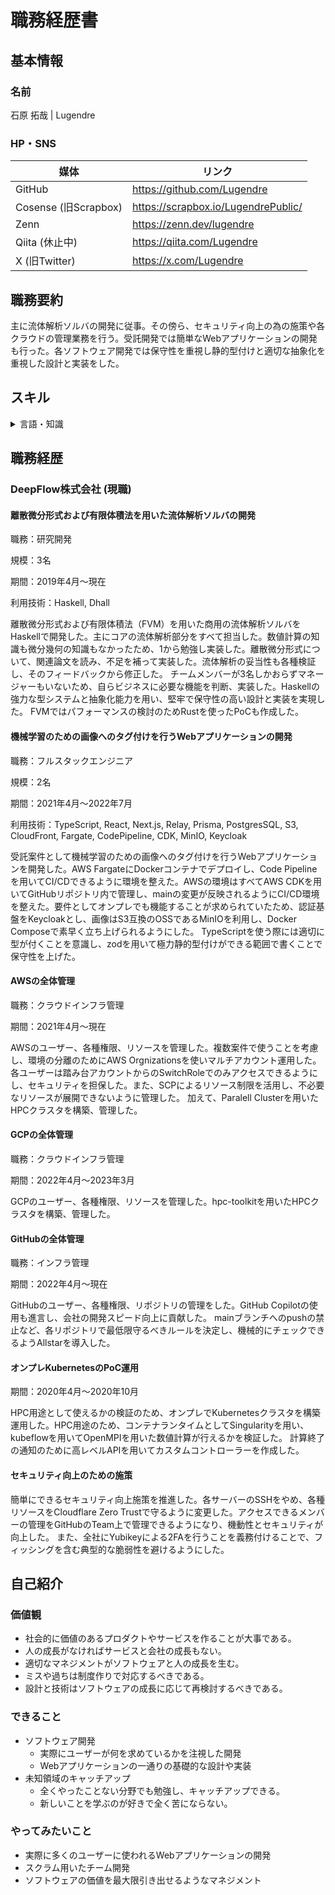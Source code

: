 # 職務経歴書

## 基本情報

### 名前

石原 拓哉 | Lugendre

### HP・SNS

|媒体|リンク|
|----|----|
|GitHub|https://github.com/Lugendre|
|Cosense (旧Scrapbox)|https://scrapbox.io/LugendrePublic/|
|Zenn|https://zenn.dev/lugendre|
|Qiita (休止中)|https://qiita.com/Lugendre|
|X (旧Twitter)|https://x.com/Lugendre|


## 職務要約

主に流体解析ソルバの開発に従事。その傍ら、セキュリティ向上の為の施策や各クラウドの管理業務を行う。受託開発では簡単なWebアプリケーションの開発も行った。各ソフトウェア開発では保守性を重視し静的型付けと適切な抽象化を重視した設計と実装をした。

## スキル

<details>
<summary>言語・知識</summary>

### Haskell
メイン言語。5年以上の実務経験あり。依存型のエミュレートも使って厳格に型をつけることを好んでいる。GHCの拡張を用いた型レベルプログラミングや線形型の利用はもちろん、ある程度は論文とGHCのコードを読んで最適化機構についても把握している。

### 数値流体力学
実務で有限体積法を用いた一般的な流体ソルバを実装している。OpenFOAMに関しても実装の概要とデータ構造は把握してコードを参照している。DNSだけでなく、LES、RANS(k-ε)の実装もした。また、Cavity flowのGhiaの論文やBackstep流れの付着点、Kolmogorovの相似仮説といったベンチーマークも行った。

### 有限要素法
実務で流体ソルバの一部に有限要素法を用いた計算を導入した。材料のFEMによる解析も実装したことが有る。弾性変形の部分だけであり、弾塑性解析は行ったことがないが、理論の詳細は知っている。

### Rust
サブ言語。高速で省メモリかつフットプリントの小さめなプログラムが書きたいときに使用している。実務では流体解析のPoCで利用したが、主に趣味で使っている。

### TypeScript
サブ言語。Webフロントエンドを書くのに使う。実務ではWebアプリケーションを開発する際に利用した。その際はバックエンドでも利用し、ORMとしてPrismaを利用した。基本的にReactをNext.jsとともに利用している。

### Go
サブ言語。簡単なCLIツールを作る際に使う。実務ではKubernetesのカスタムコントローラを作る際に利用した。

### AWS
実務でWebアプリケーションをホストするのに使った他、全体の管理も行った。主にFargateでコンテナをホストした。他にもCloudFront, S3, Auroraを使っている。
数値計算ではAWS Parallel Clusterを使った。

### Cloudflare
Zero Trustを主に利用。R2やCloudflare Workersの技術検証目的で簡単なアプリケーション作成している。

</details>

## 職務経歴

### DeepFlow株式会社 (現職)

#### 離散微分形式および有限体積法を用いた流体解析ソルバの開発
職務：研究開発

規模：3名

期間：2019年4月～現在

利用技術：Haskell, Dhall

離散微分形式および有限体積法（FVM）を用いた商用の流体解析ソルバをHaskellで開発した。主にコアの流体解析部分をすべて担当した。数値計算の知識も微分幾何の知識もなかったため、1から勉強し実装した。離散微分形式について、関連論文を読み、不足を補って実装した。流体解析の妥当性も各種検証し、そのフィードバックから修正した。
チームメンバーが3名しかおらずマネージャーもいないため、自らビジネスに必要な機能を判断、実装した。Haskellの強力な型システムと抽象化能力を用い、堅牢で保守性の高い設計と実装を実現した。
FVMではパフォーマンスの検討のためRustを使ったPoCも作成した。

#### 機械学習のための画像へのタグ付けを行うWebアプリケーションの開発
職務：フルスタックエンジニア

規模：2名

期間：2021年4月～2022年7月

利用技術：TypeScript, React, Next.js, Relay, Prisma, PostgresSQL, S3, CloudFront, Fargate, CodePipeline, CDK, MinIO, Keycloak

受託案件として機械学習のための画像へのタグ付けを行うWebアプリケーションを開発した。AWS FargateにDockerコンテナでデプロイし、Code Pipelineを用いてCI/CDできるように環境を整えた。AWSの環境はすべてAWS CDKを用いてGitHubリポジトリ内で管理し、mainの変更が反映されるようにCI/CD環境を整えた。要件としてオンプレでも機能することが求められていたため、認証基盤をKeycloakとし、画像はS3互換のOSSであるMinIOを利用し、Docker Composeで素早く立ち上げられるようにした。
TypeScriptを使う際には適切に型が付くことを意識し、zodを用いて極力静的型付けができる範囲で書くことで保守性を上げた。

#### AWSの全体管理
職務：クラウドインフラ管理

期間：2021年4月～現在

AWSのユーザー、各種権限、リソースを管理した。複数案件で使うことを考慮し、環境の分離のためにAWS Orgnizationsを使いマルチアカウント運用した。
各ユーザーは踏み台アカウントからのSwitchRoleでのみアクセスできるようにし、セキュリティを担保した。また、SCPによるリソース制限を活用し、不必要なリソースが展開できないように管理した。
加えて、Paralell Clusterを用いたHPCクラスタを構築、管理した。

#### GCPの全体管理
職務：クラウドインフラ管理

期間：2022年4月～2023年3月

GCPのユーザー、各種権限、リソースを管理した。hpc-toolkitを用いたHPCクラスタを構築、管理した。

#### GitHubの全体管理
職務：インフラ管理

期間：2022年4月～現在

GitHubのユーザー、各種権限、リポジトリの管理をした。GitHub Copilotの使用も進言し、会社の開発スピード向上に貢献した。
mainブランチへのpushの禁止など、各リポジトリで最低限守るべきルールを決定し、機械的にチェックできるようAllstarを導入した。

#### オンプレKubernetesのPoC運用
期間：2020年4月～2020年10月

HPC用途として使えるかの検証のため、オンプレでKubernetesクラスタを構築運用した。HPC用途のため、コンテナランタイムとしてSingularityを用い、kubeflowを用いてOpenMPIを用いた数値計算が行えるかを検証した。
計算終了の通知のために高レベルAPIを用いてカスタムコントローラーを作成した。

#### セキュリティ向上のための施策
簡単にできるセキュリティ向上施策を推進した。各サーバーのSSHをやめ、各種リソースをCloudflare Zero Trustで守るように変更した。アクセスできるメンバーの管理をGitHubのTeam上で管理できるようになり、機動性とセキュリティが向上した。
また、全社にYubikeyによる2FAを行うことを義務付けることで、フィッシングを含む典型的な脆弱性を避けるようにした。

## 自己紹介

### 価値観
* 社会的に価値のあるプロダクトやサービスを作ることが大事である。
* 人の成長がなければサービスと会社の成長もない。
* 適切なマネジメントがソフトウェアと人の成長を生む。
* ミスや過ちは制度作りで対応するべきである。
* 設計と技術はソフトウェアの成長に応じて再検討するべきである。

### できること
* ソフトウェア開発
  * 実際にユーザーが何を求めているかを注視した開発
  * Webアプリケーションの一通りの基礎的な設計や実装
* 未知領域のキャッチアップ
  * 全くやったことない分野でも勉強し、キャッチアップできる。
  * 新しいことを学ぶのが好きで全く苦にならない。


### やってみたいこと
* 実際に多くのユーザーに使われるWebアプリケーションの開発
* スクラム用いたチーム開発
* ソフトウェアの価値を最大限引き出せるようなマネジメント
